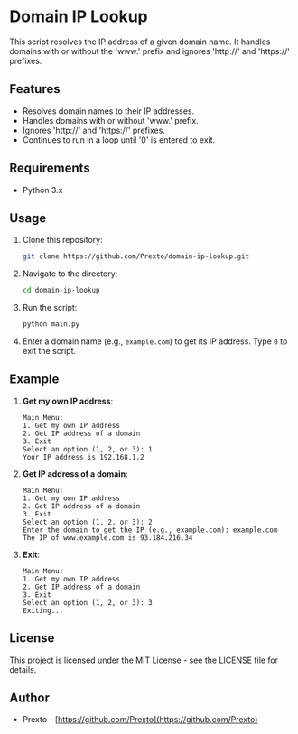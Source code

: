 # Domain IP Lookup

This script resolves the IP address of a given domain name. It handles domains with or without the 'www.' prefix and ignores 'http://' and 'https://' prefixes.

## Features

- Resolves domain names to their IP addresses.
- Handles domains with or without 'www.' prefix.
- Ignores 'http://' and 'https://' prefixes.
- Continues to run in a loop until '0' is entered to exit.

## Requirements

- Python 3.x

## Usage

1. Clone this repository:

    ```bash
    git clone https://github.com/Prexto/domain-ip-lookup.git
    ```

2. Navigate to the directory:

    ```bash
    cd domain-ip-lookup
    ```

3. Run the script:

    ```bash
    python main.py
    ```

4. Enter a domain name (e.g., `example.com`) to get its IP address. Type `0` to exit the script.

## Example

1. **Get my own IP address**:
    ```
    Main Menu:
    1. Get my own IP address
    2. Get IP address of a domain
    3. Exit
    Select an option (1, 2, or 3): 1
    Your IP address is 192.168.1.2
    ```

2. **Get IP address of a domain**:
    ```
    Main Menu:
    1. Get my own IP address
    2. Get IP address of a domain
    3. Exit
    Select an option (1, 2, or 3): 2
    Enter the domain to get the IP (e.g., example.com): example.com
    The IP of www.example.com is 93.184.216.34
    ```

3. **Exit**:
    ```
    Main Menu:
    1. Get my own IP address
    2. Get IP address of a domain
    3. Exit
    Select an option (1, 2, or 3): 3
    Exiting...
    ```

## License

This project is licensed under the MIT License - see the [LICENSE](LICENSE) file for details.

## Author

- Prexto - [https://github.com/Prexto](https://github.com/Prexto)
